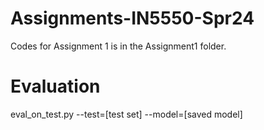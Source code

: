 # Assignments-IN5550-Spr24
Codes for Assignment 1 is in the Assignment1 folder.

# Evaluation
eval_on_test.py --test=[test set] --model=[saved model]

